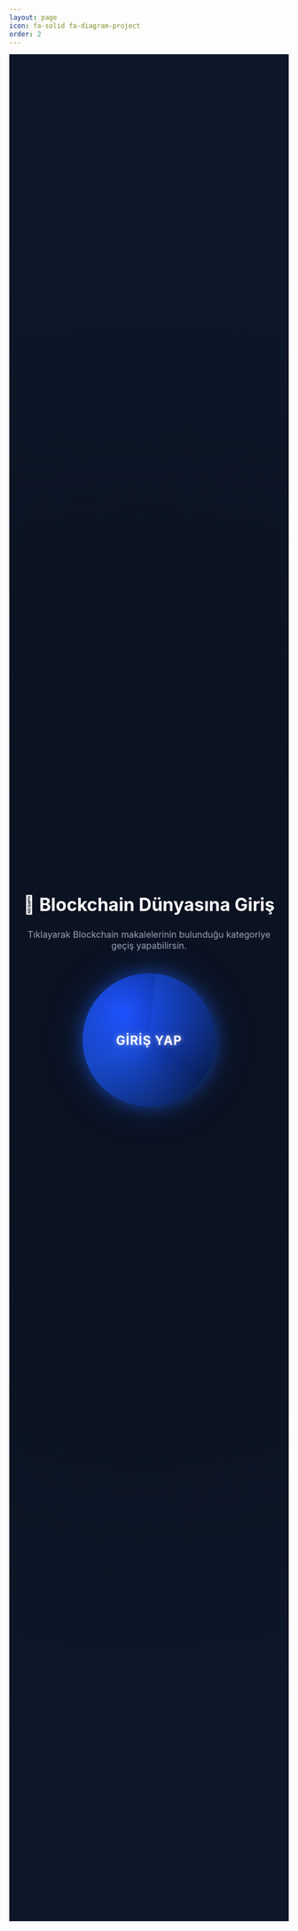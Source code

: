 ```yaml
---
layout: page
icon: fa-solid fa-diagram-project
order: 2
---
```


<div class="portal-container">
  <h1 class="portal-title">🚪 Blockchain Dünyasına Giriş</h1>
  <p class="portal-subtitle">Tıklayarak Blockchain makalelerinin bulunduğu kategoriye geçiş yapabilirsin.</p>

  <a href="https://farukguler.com/categories/blockchain/" class="portal-link">
    <div class="portal-door">
      <div class="portal-glow"></div>
      <div class="portal-text">GİRİŞ YAP</div>
    </div>
  </a>
</div>

<style>
.portal-container {
  display: flex;
  flex-direction: column;
  align-items: center;
  justify-content: center;
  text-align: center;
  padding: 5rem 1rem;
  color: #e0e6ed;
  background: radial-gradient(circle at center, #0b1221 20%, #0d1727 80%);
  min-height: 80vh;
}

.portal-title {
  font-size: 2rem;
  color: #fff;
  margin-bottom: 0.5rem;
}

.portal-subtitle {
  color: #9aa7b6;
  font-size: 1rem;
  margin-bottom: 2.5rem;
}

.portal-link {
  text-decoration: none;
}

.portal-door {
  position: relative;
  width: 240px;
  height: 240px;
  border-radius: 50%;
  background: radial-gradient(circle at 30% 30%, #1c4fff, #05193f 90%);
  box-shadow: 0 0 30px rgba(33, 100, 255, 0.5),
              0 0 80px rgba(33, 100, 255, 0.2);
  display: flex;
  align-items: center;
  justify-content: center;
  transition: all 0.35s ease-in-out;
  overflow: hidden;
}

.portal-door:hover {
  transform: scale(1.08) rotate(2deg);
  box-shadow: 0 0 50px rgba(50, 150, 255, 0.8),
              0 0 120px rgba(33, 100, 255, 0.3);
}

.portal-glow {
  position: absolute;
  width: 200%;
  height: 200%;
  background: conic-gradient(from 0deg, rgba(33, 100, 255, 0.2), transparent, rgba(33, 100, 255, 0.4), transparent);
  animation: spin 3s linear infinite;
}

.portal-text {
  position: relative;
  font-size: 1.4rem;
  color: #fff;
  font-weight: bold;
  letter-spacing: 1px;
  z-index: 2;
  text-shadow: 0 0 10px rgba(255,255,255,0.5);
}

@keyframes spin {
  from { transform: rotate(0deg); }
  to { transform: rotate(360deg); }
}
</style>
